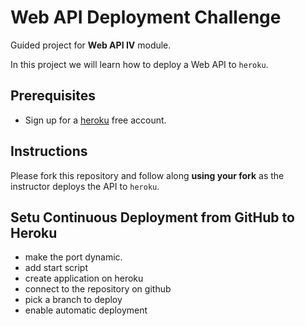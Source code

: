 # Web API Deployment Challenge

Guided project for **Web API IV** module.

In this project we will learn how to deploy a Web API to `heroku`.

## Prerequisites

-   Sign up for a [heroku](https://www.heroku.com/) free account.

## Instructions

Please fork this repository and follow along **using your fork** as the instructor deploys the API to `heroku`.

## Setu Continuous Deployment from GitHub to Heroku

-   make the port dynamic.
-   add start script
-   create application on heroku
-   connect to the repository on github
-   pick a branch to deploy
-   enable automatic deployment
